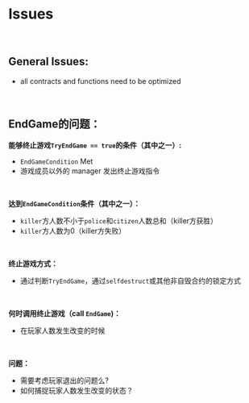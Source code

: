 # Issues
<br/>

## General Issues:
- all contracts and functions need to be optimized
<br/>

## EndGame的问题：
**能够终止游戏`TryEndGame == true`的条件（其中之一）:**
- `EndGameCondition` Met
- 游戏成员以外的 manager 发出终止游戏指令
<br/>

**达到`EndGameCondition`条件（其中之一）：**
- `killer`方人数不小于`police`和`citizen`人数总和（killer方获胜）
- `killer`方人数为0（killer方失败）
<br/>

**终止游戏方式：** <br/>
- 通过判断`TryEndGame`，通过`selfdestruct`或其他非自毁合约的锁定方式
<br/>

**何时调用终止游戏（call `EndGame`)：** <br/>
- 在玩家人数发生改变的时候
<br/>

**问题：**
- 需要考虑玩家退出的问题么?
- 如何捕捉玩家人数发生改变的状态？





